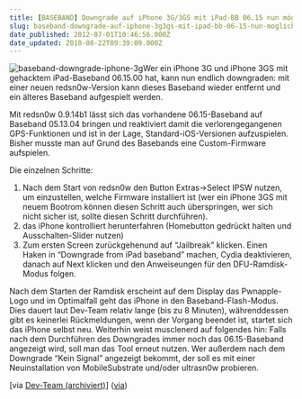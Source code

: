 ```yaml
---
title: [BASEBAND] Downgrade auf iPhone 3G/3GS mit iPad-BB 06.15 nun möglich
slug: baseband-downgrade-auf-iphone-3g3gs-mit-ipad-bb-06-15-nun-moglich
date_published: 2012-07-01T10:46:56.000Z
date_updated: 2018-08-22T09:39:09.000Z
---
```


![baseband-downgrade-iphone-3g](//picdump.thafaker.de/2011/05/baseband-downgrade-iphone-3g-150x150.png)Wer ein iPhone 3G und iPhone 3GS mit gehacktem iPad-Baseband 06.15.00 hat, kann nun endlich downgraden: mit einer neuen redsn0w-Version kann dieses Baseband wieder entfernt und ein älteres Baseband aufgespielt werden.

Mit redsn0w 0.9.14b1 lässt sich das vorhandene 06.15-Baseband auf Baseband 05.13.04 bringen und reaktiviert damit die verlorengegangenen GPS-Funktionen und ist in der Lage, Standard-iOS-Versionen aufzuspielen. Bisher musste man auf Grund des Basebands eine Custom-Firmware aufspielen.

Die einzelnen Schritte:

1. Nach dem Start von redsn0w den Button Extras->Select IPSW nutzen, um einzustellen, welche Firmware installiert ist (wer ein iPhone 3GS mit neuem Bootrom können diesen Schritt auch überspringen, wer sich nicht sicher ist, sollte diesen Schritt durchführen).
2. das iPhone kontrolliert herunterfahren (Homebutton gedrückt halten und Ausschalten-Slider nutzen)
3. Zum ersten Screen zurückgehenund auf “Jailbreak” klicken. Einen Haken in “Downgrade from iPad baseband” machen, Cydia deaktivieren, danach auf Next klicken und den Anweiseungen für den DFU-Ramdisk-Modus folgen.

Nach dem Starten der Ramdisk erscheint auf dem Display das Pwnapple-Logo und im Optimalfall geht das iPhone in den Baseband-Flash-Modus. Dies dauert laut Dev-Team relativ lange (bis zu 8 Minuten), währenddessen gibt es keinerlei Rückmeldungen, wenn der Vorgang beendet ist, startet sich das iPhone selbst neu. Weiterhin weist musclenerd auf folgendes hin: Falls nach dem Durchführen des Downgrades immer noch das 06.15-Baseband angezeigt wird, soll man das Tool erneut nutzen. Wer außerdem nach dem Downgrade “Kein Signal” angezeigt bekommt, der soll es mit einer Neuinstallation von MobileSubstrate und/oder ultrasn0w probieren.

[via [Dev-Team (archiviert)](http://web.archive.org/web/20120701134935/http://blog.iphone-dev.org:80/post/25350690843/0615-fun)] ([via](http://www.iphonenotes.de/2012/06/18/baseband-downgrade-auf-iphone-3g3gs-mit-ipad-bb-06-15-nun-moglich/?utm_source=feedburner&amp;utm_medium=feed&amp;utm_campaign=Feed%3A+Iphone-notesde+%28iPhone-notes.de%29))
